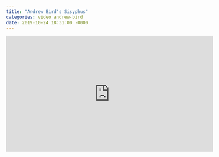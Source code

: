 ```yaml
---
title: "Andrew Bird's Sisyphus"
categories: video andrew-bird
date: 2019-10-24 18:31:00 -0000
---
```

<div><iframe width="560" height="315" src="https://www.youtube-nocookie.com/embed/zug1B8DSkWw" frameborder="0" allow="accelerometer; autoplay; encrypted-media; gyroscope; picture-in-picture" allowfullscreen></iframe></div>
